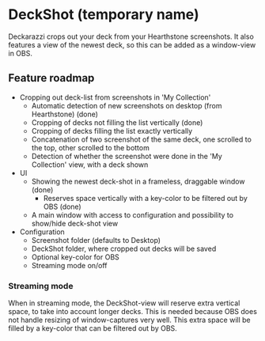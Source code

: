 # DeckShot (temporary name)
Deckarazzi crops out your deck from your Hearthstone screenshots. It also features a view of the newest deck, so this can be added as a window-view in OBS.

## Feature roadmap
- Cropping out deck-list from screenshots in 'My Collection'
	- Automatic detection of new screenshots on desktop (from Hearthstone) (done)
	- Cropping of decks not filling the list vertically (done)
	- Cropping of decks filling the list exactly vertically
	- Concatenation of two screenshot of the same deck, one scrolled to the top, other scrolled to the bottom
	- Detection of whether the screenshot were done in the 'My Collection' view, with a deck shown
- UI
	- Showing the newest deck-shot in a frameless, draggable window (done)
		- Reserves space vertically with a key-color to be filtered out by OBS (done)
	- A main window with access to configuration and possibility to show/hide deck-shot view
- Configuration
	- Screenshot folder (defaults to Desktop)
	- DeckShot folder, where cropped out decks will be saved
	- Optional key-color for OBS
	- Streaming mode on/off

### Streaming mode

When in streaming mode, the DeckShot-view will reserve extra vertical space, to take into account longer decks. This is needed because OBS does not handle resizing of window-captures very well. This extra space will be filled by a key-color that can be filtered out by OBS.